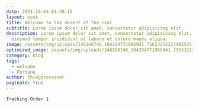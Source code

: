 ```yaml
---
date: 2021-10-24 01:20:15
layout: post
title: Welcome to the desert of the real
subtitle: Lorem ipsum dolor sit amet, consectetur adipisicing elit.
description: Lorem ipsum dolor sit amet, consectetur adipisicing elit, sed do
  eiusmod tempor incididunt ut labore et dolore magna aliqua.
image: /assets/img/uploads/240160746_104204771986941_7562321222740552576_n.jpg
optimized_image: /assets/img/uploads/240160746_104204771986941_7562321222740552576_n.jpg
category: blog
tags:
  - welcome
  - Fortune
author: thiagorossener
paginate: true
---
```

`Tracking Order 1`
